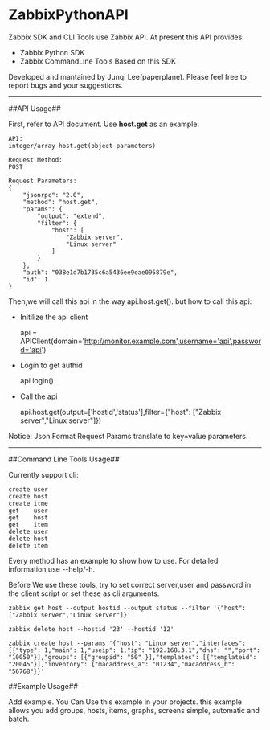 ZabbixPythonAPI
===============

Zabbix SDK and CLI Tools use Zabbix API. At present this API provides:

+ Zabbix Python SDK
+ Zabbix CommandLine Tools Based on this SDK

Developed and mantained by Junqi Lee(paperplane). Please feel free to report bugs and your suggestions.

***

##API Usage##

First, refer to API document. Use <strong>host.get</strong> as an example.

    API:
    integer/array host.get(object parameters)

    Request Method:
    POST

    Request Parameters:
    {
        "jsonrpc": "2.0",
        "method": "host.get",
        "params": {
            "output": "extend",
            "filter": {
                "host": [
                    "Zabbix server",
                    "Linux server"
                ]
            }
        },
        "auth": "038e1d7b1735c6a5436ee9eae095879e",
        "id": 1
    }


Then,we will call this api in the way api.host.get(). but how to call this api:

+ Initilize the api client

    api = APIClient(domain='http://monitor.example.com',username='api',password='api')

+ Login to get authid

    api.login()

+ Call the api

    api.host.get(output=['hostid','status'],filter={"host": ["Zabbix server","Linux server"]})

Notice: Json Format Request Params translate to key=value parameters.

***

##Command Line Tools Usage##

Currently support cli:

    create user
    create host
    create itme
    get    user
    get    host
    get    item
    delete user
    delete host
    delete item

Every method has an example to show how to use. For detailed information,use --help/-h.

Before We use these tools, try to set correct server,user and password in the client script or set these as cli arguments.

    zabbix get host --output hostid --output status --filter '{"host": ["Zabbix server","Linux server"]}'
    
    zabbix delete host --hostid '23' --hostid '12'

    zabbix create host --params '{"host": "Linux server","interfaces": [{"type": 1,"main": 1,"useip": 1,"ip": "192.168.3.1","dns": "","port": "10050"}],"groups": [{"groupid": "50" }],"templates": [{"templateid": "20045"}],"inventory": {"macaddress_a": "01234","macaddress_b": "56768"}}'

##Example Usage##

Add example. You Can Use this example in your projects. this example allows you add groups, hosts, items, graphs, screens simple, automatic and batch.
